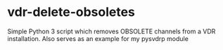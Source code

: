 vdr-delete-obsoletes
====================

Simple Python 3 script which removes OBSOLETE channels from a VDR installation. Also serves as an example for my pysvdrp module
